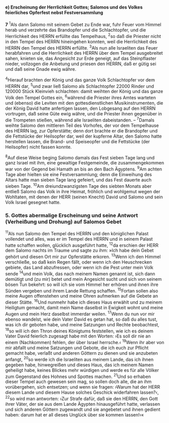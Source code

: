 #### e) Erscheinung der Herrlichkeit Gottes; Salomos und des Volkes feierliches Opferfest nebst Festversammlung

__7__
<sup>1</sup>Als dann Salomo mit seinem Gebet zu Ende war, fuhr Feuer vom Himmel herab und verzehrte das Brandopfer und die Schlachtopfer, und die Herrlichkeit des HERRN erfüllte das Tempelhaus,
<sup>2</sup>so daß die Priester nicht in den Tempel des HERRN hineingehen konnten, weil die Herrlichkeit des HERRN den Tempel des HERRN erfüllte.
<sup>3</sup>Als nun alle Israeliten das Feuer herabfahren und die Herrlichkeit des HERRN über dem Tempel ausgebreitet sahen, knieten sie, das Angesicht zur Erde geneigt, auf das Steinpflaster nieder, vollzogen die Anbetung und priesen den HERRN, daß er gütig sei und daß seine Gnade ewig währe.

<sup>4</sup>Hierauf brachten der König und das ganze Volk Schlachtopfer vor dem HERRN dar,
<sup>5</sup>und zwar ließ Salomo als Schlachtopfer 22000 Rinder und 120000 Stück Kleinvieh schlachten: damit weihten der König und das ganze Volk den Tempel Gottes ein,
<sup>6</sup>während die Priester ihres Amtes warteten und (ebenso) die Leviten mit den gottesdienstlichen Musikinstrumenten, die der König David hatte anfertigen lassen, den Lobgesang auf den HERRN vortrugen, daß seine Güte ewig währe, und die Priester ihnen gegenüber in die Trompeten stießen, während alle Israeliten dabeistanden. –
<sup>7</sup>Damals weihte Salomo den mittleren Teil des Vorhofes, der vor dem Tempelhause des HERRN lag, zur Opferstätte; denn dort brachte er die Brandopfer und die Fettstücke der Heilsopfer dar, weil der kupferne Altar, den Salomo hatte herstellen lassen, die Brand- und Speiseopfer und die Fettstücke (der Heilsopfer) nicht fassen konnte.

<sup>8</sup>Auf diese Weise beging Salomo damals das Fest sieben Tage lang und ganz Israel mit ihm, eine gewaltige Festgemeinde, die zusammengekommen war von der Gegend bei Hamath an bis an den Bach Ägyptens.
<sup>9</sup>Am achten Tage aber hielten sie eine Festversammlung; denn die Einweihung des Altars hatte man sieben Tage lang gefeiert, und das Fest dauerte auch sieben Tage.
<sup>10</sup>Am dreiundzwanzigsten Tage des siebten Monats aber entließ Salomo das Volk in ihre Heimat, fröhlich und wohlgemut wegen der Wohltaten, mit denen der HERR (seinen Knecht) David und Salomo und sein Volk Israel gesegnet hatte.

### 5. Gottes abermalige Erscheinung und seine Antwort (Verheißung und Drohung) auf Salomos Gebet

<sup>11</sup>Als nun Salomo den Tempel des HERRN und den königlichen Palast vollendet und alles, was er im Tempel des HERRN und in seinem Palast hatte schaffen wollen, glücklich ausgeführt hatte,
<sup>12</sup>da erschien der HERR dem Salomo nachts im Traume und sagte zu ihm: »Ich habe dein Gebet gehört und diesen Ort mir zur Opferstätte erkoren.
<sup>13</sup>Wenn ich den Himmel verschließe, so daß kein Regen fällt, oder wenn ich den Heuschrecken gebiete, das Land abzufressen, oder wenn ich die Pest unter mein Volk sende
<sup>14</sup>und mein Volk, das nach meinem Namen genannt ist, sich dann demütigt und (zu mir) betet und mein Angesicht sucht und sich von seinem bösen Tun bekehrt: so will ich sie vom Himmel her erhören und ihnen ihre Sünden vergeben und ihrem Lande Rettung schaffen.
<sup>15</sup>Fortan sollen also meine Augen offenstehen und meine Ohren aufmerken auf die Gebete an dieser Stätte.
<sup>16</sup>Und nunmehr habe ich dieses Haus erwählt und zu meinem Heiligtum gemacht, damit mein Name daselbst in Ewigkeit wohnt und meine Augen und mein Herz daselbst immerdar weilen.
<sup>17</sup>Wenn du nun vor mir ebenso wandelst, wie dein Vater David es getan hat, so daß du alles tust, was ich dir geboten habe, und meine Satzungen und Rechte beobachtest,
<sup>18</sup>so will ich den Thron deines Königtums feststellen, wie ich es deinem Vater David feierlich zugesagt habe mit den Worten: ›Es soll dir nie an einem (Nachkommen) fehlen, der über Israel herrsche.‹
<sup>19</sup>Wenn ihr aber von mir abfallt und meine Satzungen und Gebote, die ich euch zur Pflicht gemacht habe, verlaßt und anderen Göttern zu dienen und sie anzubeten anfangt,
<sup>20</sup>so werde ich die Israeliten aus meinem Lande, das ich ihnen gegeben habe, hinwegreißen und dieses Haus, das ich meinem Namen geheiligt habe, keines Blickes mehr würdigen und werde es für alle Völker zum Gegenstand des Hohnes und Spottes machen.
<sup>21</sup>Und so erhaben dieser Tempel auch gewesen sein mag, so sollen doch alle, die an ihm vorübergehen, sich entsetzen; und wenn sie fragen: ›Warum hat der HERR diesem Lande und diesem Hause solches Geschick widerfahren lassen?‹,
<sup>22</sup>so wird man antworten: ›Zur Strafe dafür, daß sie den HERRN, den Gott ihrer Väter, der sie aus dem Lande Ägypten hinausgeführt hatte, verlassen und sich anderen Göttern zugewandt und sie angebetet und ihnen gedient haben: darum hat er all dieses Unglück über sie kommen lassen!‹«